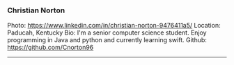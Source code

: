 ### Christian Norton
Photo: https://www.linkedin.com/in/christian-norton-9476411a5/
Location: Paducah, Kentucky
Bio: I'm a senior computer science student. Enjoy programming in Java and python and currently learning swift.
Github: https://github.com/Cnorton96
***

